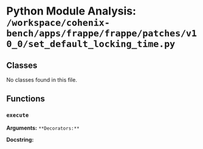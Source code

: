 # Python Module Analysis: `/workspace/cohenix-bench/apps/frappe/frappe/patches/v10_0/set_default_locking_time.py`

## Classes

No classes found in this file.


## Functions

### `execute`
**Arguments:** ``
**Decorators:** ``

**Docstring:**
```

```

